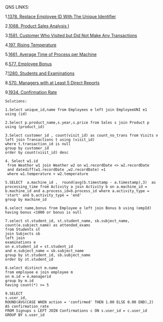 QNS LINKS:

1.[1378. Replace Employee ID With The Unique Identifier](https://leetcode.com/problems/replace-employee-id-with-the-unique-identifier/?envType=study-plan-v2&id=top-sql-50)

2.[1068. Product Sales Analysis I](https://leetcode.com/problems/product-sales-analysis-i/?envType=study-plan-v2&id=top-sql-50)

3.[1581. Customer Who Visited but Did Not Make Any Transactions](https://leetcode.com/problems/customer-who-visited-but-did-not-make-any-transactions/?envType=study-plan-v2&id=top-sql-50)

4.[197. Rising Temperature](https://leetcode.com/problems/rising-temperature/?envType=study-plan-v2&id=top-sql-50)

5.[1661. Average Time of Process per Machine](https://leetcode.com/problems/average-time-of-process-per-machine/?envType=study-plan-v2&id=top-sql-50)

6.[577. Employee Bonus](https://leetcode.com/problems/employee-bonus/?envType=study-plan-v2&id=top-sql-50)

7.[1280. Students and Examinations](https://leetcode.com/problems/students-and-examinations/?envType=study-plan-v2&id=top-sql-50)

8.[570. Managers with at Least 5 Direct Reports](https://leetcode.com/problems/managers-with-at-least-5-direct-reports/?envType=study-plan-v2&id=top-sql-50)

9.[1934. Confirmation Rate](https://leetcode.com/problems/confirmation-rate/?envType=study-plan-v2&id=top-sql-50)

```
Solutions:

1.Select unique_id,name from Employees e left join EmployeeUNI e1 using (id)

2.Select p.product_name,s.year,s.price from Sales s join Product p using (product_id) 

3.Select customer_id , count(visit_id) as count_no_trans from Visits v left join Transactions t using (visit_id)
where t.transaction_id is null
group by customer_id
order by count(visit_id) desc

4. Select w1.id
 from Weather w1 join Weather w2 on w1.recordDate <> w2.recordDate 
 and datediff(w1.recordDate ,w2.recordDate) =1 
 where w1.temperature > w2.temperature

5.SELECT  a.machine_id ,  round(avg(b.timestamp - a.timestamp),3)  as processing_time from Activity a join Activity b on a.machine_id = b.machine_id and a.process_id=b.process_id where a.activity_type = 'start' and b.activity_type = 'end'
group by machine_id 

6.select name,bonus from Employee e left join Bonus b using (empId) having bonus <1000 or bonus is null

7.select st.student_id, st.student_name, sb.subject_name, count(e.subject_name) as attended_exams
from Students st
join Subjects sb
left join
examinations e
on e.student_id = st.student_id
and e.subject_name = sb.subject_name
group by st.student_id, sb.subject_name
order by st.student_id

8.select distinct m.name
from employee e join employee m
on m.id = e.managerid
group by m.id
having count(*) >= 5

9.SELECT 
s.user_id,
ROUND(AVG(CASE WHEN action = 'confirmed' THEN 1.00 ELSE 0.00 END),2) AS confirmation_rate
FROM Signups s LEFT JOIN Confirmations c ON s.user_id = c.user_id
GROUP BY s.user_id
